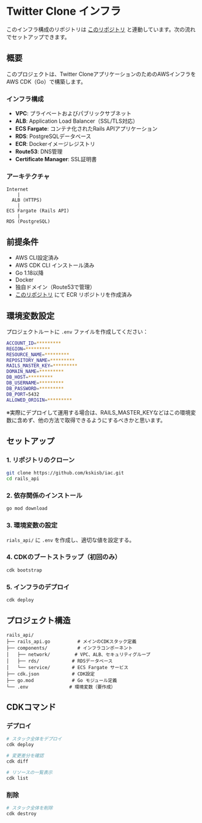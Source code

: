 # Twitter Clone インフラ

このインフラ構成のリポジトリは [このリポジトリ](https://github.com/kskisb/rails_api) と連動しています。次の流れでセットアップできます。

## 概要

このプロジェクトは、Twitter CloneアプリケーションのためのAWSインフラをAWS CDK（Go）で構築します。

### インフラ構成

- **VPC**: プライベートおよびパブリックサブネット
- **ALB**: Application Load Balancer（SSL/TLS対応）
- **ECS Fargate**: コンテナ化されたRails APIアプリケーション
- **RDS**: PostgreSQLデータベース
- **ECR**: Dockerイメージレジストリ
- **Route53**: DNS管理
- **Certificate Manager**: SSL証明書

### アーキテクチャ

```
Internet
    |
  ALB (HTTPS)
    |
ECS Fargate (Rails API)
    |
RDS (PostgreSQL)
```

## 前提条件

- AWS CLI設定済み
- AWS CDK CLI インストール済み
- Go 1.18以降
- Docker
- 独自ドメイン（Route53で管理）
- [このリポジトリ](https://github.com/kskisb/rails_api) にて ECR リポジトリを作成済み

## 環境変数設定

プロジェクトルートに `.env` ファイルを作成してください：

```bash
ACCOUNT_ID=*********
REGION=*********
RESOURCE_NAME=*********
REPOSITORY_NAME=*********
RAILS_MASTER_KEY=*********
DOMAIN_NAME=*********
DB_HOST=*********
DB_USERNAME=*********
DB_PASSWORD=*********
DB_PORT=5432
ALLOWED_ORIGIN=*********
```
※実際にデプロイして運用する場合は、RAILS_MASTER_KEYなどはこの環境変数に含めず、他の方法で取得できるようにするべきかと思います。

## セットアップ

### 1. リポジトリのクローン

```bash
git clone https://github.com/kskisb/iac.git
cd rails_api
```

### 2. 依存関係のインストール

```bash
go mod download
```

### 3. 環境変数の設定

`rials_api/` に `.env` を作成し、適切な値を設定する。

### 4. CDKのブートストラップ（初回のみ）

```bash
cdk bootstrap
```

### 5. インフラのデプロイ

```bash
cdk deploy
```

## プロジェクト構造

```
rails_api/
├── rails_api.go          # メインのCDKスタック定義
├── components/           # インフラコンポーネント
│   ├── network/         # VPC、ALB、セキュリティグループ
│   ├── rds/            # RDSデータベース
│   └── service/        # ECS Fargate サービス
├── cdk.json            # CDK設定
├── go.mod              # Go モジュール定義
└── .env               # 環境変数（要作成）
```

## CDKコマンド

### デプロイ

```bash
# スタック全体をデプロイ
cdk deploy

# 変更差分を確認
cdk diff

# リソースの一覧表示
cdk list
```

### 削除

```bash
# スタック全体を削除
cdk destroy
```
